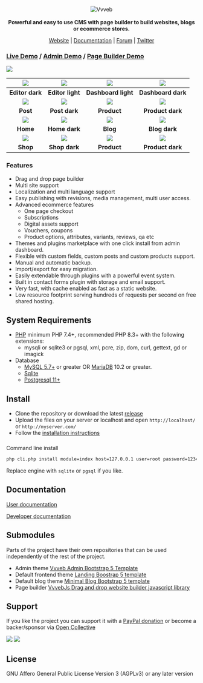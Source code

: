 <p align="center">
  <img src="https://vvveb.com/admin/default/img/biglogo.png" alt="Vvveb">
  <br><br>
  <strong>Powerful and easy to use CMS with page builder to build websites, blogs or ecommerce stores.</strong>
</p>
<p align="center">
  <a href="https://www.vvveb.com">Website</a> |
  <a href="https://docs.vvveb.com/">Documentation</a> |
  <a href="https://github.com/givanz/Vvveb/discussions">Forum</a> |
  <a href="https://twitter.com/vvvebcms">Twitter</a> 
</p>

### [Live Demo](https://demo.vvveb.com) / [Admin Demo](https://demo.vvveb.com/admin) / [Page Builder Demo](https://demo.vvveb.com/admin/?module=/editor/editor&template=index.html&url=/)

[![](https://www.vvveb.com/img/light-theme.png)](https://www.vvveb.com/img/light-theme.png)

| [![](https://www.vvveb.com/img/dark-theme.png)](https://www.vvveb.com/img/dark-theme.png) | [![](https://www.vvveb.com/img/light-theme.png)](https://www.vvveb.com/img/light-theme.png) | [![](https://www.vvveb.com/vvveb-admin/dashboard-light.png)](https://www.vvveb.com/img/dashboard-white.png) | [![](https://www.vvveb.com/vvveb-admin/dashboard-dark.png)](https://www.vvveb.com/vvveb-admin/dashboard-dark.png) |
|:---:|:---:|:---:|:---:|
| **Editor dark** | **Editor light** | **Dashboard light** | **Dashboard dark** |
| [![](https://www.vvveb.com/vvveb-admin/post-light.png)](https://www.vvveb.com/vvveb-admin/post-light.png) | [![](https://www.vvveb.com/vvveb-admin/post-dark.png)](https://www.vvveb.com/vvveb-admin/post-dark.png) | [![](https://www.vvveb.com/vvveb-admin/product-light.png)](https://www.vvveb.com/vvveb-admin/product-light.png) | [![](https://www.vvveb.com/vvveb-admin/product-dark.png)](https://www.vvveb.com/vvveb-admin/product-dark.png) |
| **Post**  | **Post dark** | **Product**  | **Product dark** |
| [![](https://www.vvveb.com/themes/landing/screens/home.png)](https://www.vvveb.com/themes/landing/screens/home.png) | [![](https://www.vvveb.com/themes/landing/screens/home-dark.png)](https://www.vvveb.com/themes/landing/screens/home-dark.png) | [![](https://www.vvveb.com/themes/landing/screens/blog.png)](https://www.vvveb.com/themes/landing/screens/blog.png) | [![](https://www.vvveb.com/themes/landing/screens/blog-dark.png)](https://www.vvveb.com/themes/landing/screens/blog-dark.png) |
| **Home** | **Home dark** | **Blog** | **Blog dark** |
| [![](https://www.vvveb.com/themes/landing/screens/shop.png)](https://www.vvveb.com/themes/landing/screens/shop.png) | [![](https://www.vvveb.com/themes/landing/screens/shop-dark.png)](https://www.vvveb.com/themes/landing/screens/shop-dark.png) | [![](https://www.vvveb.com/themes/landing/screens/product.png)](https://www.vvveb.com/themes/landing/screens/product.png) | [![](https://www.vvveb.com/themes/landing/screens/product-dark.png)](https://www.vvveb.com/themes/landing/screens/product-dark.png) |
| **Shop**  | **Shop dark** | **Product**  | **Product dark** |

### Features

* Drag and drop page builder
* Multi site support
* Localization and multi language support
* Easy publishing with revisions, media management, multi user access.
* Advanced ecommerce features
	* One page checkout
	* Subscriptions
	* Digital assets support
	* Vouchers, coupons
	* Product options, attributes, variants, reviews, qa etc
* Themes and plugins marketplace with one click install from admin dashboard.
* Flexible with custom fields, custom posts and custom products support.
* Manual and automatic backup.
* Import/export for easy migration.
* Easily extendable through plugins with a powerful event system.
* Built in contact forms plugin with storage and email support.
* Very fast, with cache enabled as fast as a static website.
* Low resource footprint serving hundreds of requests per second on free shared hosting.

## System Requirements

* [PHP](https://www.php.net) minimum PHP 7.4+, recommended PHP 8.3+ with the following extensions:
	* mysqli or sqlite3 or pgsql, xml, pcre, zip, dom, curl, gettext, gd or imagick
* Database 
	* [MySQL 5.7+](https://www.mysql.com/) or greater OR [MariaDB](https://mariadb.org/) 10.2 or greater. 
	* [Sqlite](https://www.sqlite.com/) 
	* [Postgresql 11+](https://www.postgresql.org/) 


## Install

* Clone the repository or download the latest [release](https://vvveb.com/download.php)
* Upload the files on your server or localhost and open `http://localhost/` or `http://myserver.com/` 
* Follow the [installation instructions](https://docs.vvveb.com/installation)

###

Command line install

```bash
php cli.php install module=index host=127.0.0.1 user=root password=1234 database=vvveb admin[email]=admin@vvveb.com admin[password]=admin engine=mysqli
```

Replace engine with `sqlite` or `pgsql` if you like.


## Documentation

[User documentation](https://docs.vvveb.com)

[Developer documentation](https://dev.vvveb.com)

## Submodules

Parts of the project have their own repositories that can be used independently of the rest of the project.

 * Admin theme [Vvveb Admin Bootstrap 5 Template](https://github.com/givanz/vvveb-admin-template/ )
 * Default frontend theme [Landing Boostrap 5 template](https://github.com/givanz/landing/)
 * Default blog theme [Minimal Blog Bootstrap 5 template](https://github.com/givanz/blog-default)
 * Page builder [VvvebJs Drag and drop website builder javascript library](https://github.com/givanz/VvvebJs)


## Support

If you like the project you can support it with a [PayPal donation](https://paypal.me/zgivan) or become a backer/sponsor via [Open Collective](https://opencollective.com/vvvebjs)


<a href="https://opencollective.com/vvvebjs/sponsors/0/website"><img src="https://opencollective.com/vvvebjs/sponsors/0/avatar"></a>
<a href="https://opencollective.com/vvvebjs/backers/0/website"><img src="https://opencollective.com/vvvebjs/backers/0/avatar"></a>

## License

GNU Affero General Public License Version 3 (AGPLv3) or any later version

